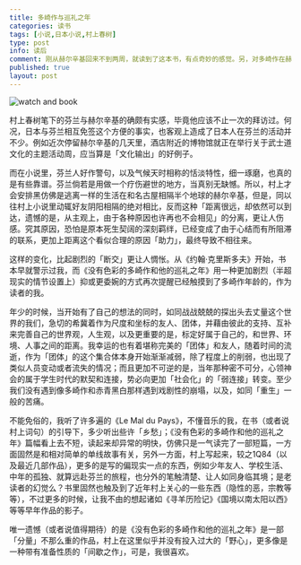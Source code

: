 ```yaml
---
title: 多崎作与巡礼之年
categories: 读书
tags: [小说,日本小说,村上春树]
type: post
info: 读后
comment: 刚从赫尔辛基回来不到两周，就读到了这本书，有点奇妙的感觉。另，对多崎作在赫尔辛基派发小费的行为有点担忧——不会是我搞错了吧？
published: true
layout: post
---
```

![watch and book](http://i340.photobucket.com/albums/o350/claudxiao/Camera360_2014_6_13_123302_zps1400fcd3.jpg)

村上春树笔下的芬兰与赫尔辛基的确颇有实感，毕竟他应该不止一次的拜访过。何况，日本与芬兰相互免签这个方便的事实，也客观上造成了日本人在芬兰的活动并不少。例如近次停留赫尔辛基的几天里，酒店附近的博物馆就正在举行关于武士道文化的主题活动周，应当算是「文化输出」的好例子。

而在小说里，芬兰人好作警句，以及气候天时相称的恬淡特性，细一琢磨，也真的是有些靠谱。芬兰倘若是用做一个疗伤避世的地方，当真别无缺憾。所以，村上才会安排黑仿佛是逃离一样的生活在和名古屋相隔半个地球的赫尔辛基，但是，同以往村上小说里动辄好友阴阳相隔的绝对相比，反而这种「距离很远，却依然可以到达，遗憾的是，从主观上，由于各种原因也许再也不会相见」的分离，更让人伤感。究其原因，恐怕是原本死生契阔的深刻羁绊，已经变成了由于心结而有所阻滞的联系，更加上距离这个看似合理的原因「助力」，最终导致不相往来。

这样的变化，比起剧烈的「断交」更让人惆怅。从《约翰·克里斯多夫》开始，书本早就警示过我，而《没有色彩的多崎作和他的巡礼之年》用一种更加剧烈（半超现实的情节设置上）抑或更委婉的方式再次提醒已经触摸到了多崎作年龄的，作为读者的我。

年少的时候，当开始有了自己的想法的同时，如同战战兢兢的探出头去丈量这个世界的我们，急切的希冀着作为尺度和坐标的友人、团体，并藉由彼此的支持、互补来完善自己的世界观，人生观，以及更重要的是，标定好属于自己的，和世界、环境、人事之间的距离。我幸运的也有着堪称完美的「团体」和友人，随着时间的流逝，作为「团体」的这个集合体本身开始渐渐减弱，除了程度上的削弱，也出现了类似人员变动或者流失的情况；而且更加不可逆的是，当年那种密不可分，心领神会的属于学生时代的默契和连接，势必向更加「社会化」的「弱连接」转变。至少我们没有遇到像多崎作和赤青黑白那样遇到戏剧性的崩塌，以及，如同「重生」一般的苦痛。

不能免俗的，我听了许多遍的《Le Mal du Pays》，不懂音乐的我，在书（或者说村上词句）的引导下，多少听出些许「乡愁」；《没有色彩的多崎作和他的巡礼之年》篇幅看上去不短，读起来却异常的明快，仿佛只是一气读完了一部短篇，一方面固然是和相对简单的单线故事有关，另外一方面，村上写起来，较之1Q84（以及最近几部作品），更多的是写的偏现实一点的东西，例如少年友人、学校生活、中年的孤独、就算远赴芬兰的旅程，也分外的笔触清楚、让人如同身临其境；是老读者的幻觉么？书里固然也触及到了近年村上关心的一些东西（隐性的恶，宗教等等），不过更多的时候，让我不由的想起诸如《寻羊历险记》《国境以南太阳以西》等等早年作品的影子。

唯一遗憾（或者说值得期待）的是《没有色彩的多崎作和他的巡礼之年》是一部「分量」不那么重的作品，村上在这里似乎并没有投入过大的「野心」，更多像是一种带有准备性质的「间歇之作」，可是，我很喜欢。







 
